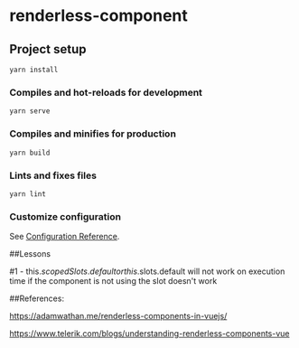 # renderless-component

## Project setup
```
yarn install
```

### Compiles and hot-reloads for development
```
yarn serve
```

### Compiles and minifies for production
```
yarn build
```

### Lints and fixes files
```
yarn lint
```

### Customize configuration
See [Configuration Reference](https://cli.vuejs.org/config/).


##Lessons

#1 - this.$scopedSlots.default or this.$slots.default will not work on execution time if the component is not using the slot <data-fetcher></data-fetcher> doesn't work


##References:

https://adamwathan.me/renderless-components-in-vuejs/

https://www.telerik.com/blogs/understanding-renderless-components-vue




